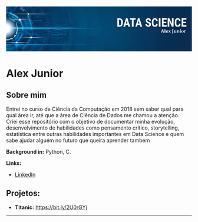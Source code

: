 <p align="center">
  <img src="banner.png" >
</p>

# Alex Junior
## Sobre mim
Entrei no curso de Ciência da Computação em 2018 sem saber qual para qual área ir, até que a área de Ciência de Dados me chamou a atenção. Criei esse repositório com o objetivo de documentar minha evolução, desenvolvimento de habilidades como pensamento crítico, storytelling, estatística entre outras habilidades importantes em Data Science e quem sabe ajudar alguém no futuro que queira aprender também


**Background in:** Python, C.

**Links:**
* [LinkedIn](https://www.linkedin.com/in/alex-sandro-momi-junior-382bb8157/)

## Projetos:

* **Titanic:** https://bit.ly/2U0rGYj

---
